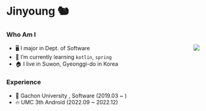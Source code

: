 # Jinyoung 🐿️

### Who Am I

<a href="https://solved.ac/profile/ojy101039">
  <img align='right' src="http://mazassumnida.wtf/api/v2/generate_badge?boj=kdhhuns2000">
</a>

- 🖥️ I major in Dept. of Software
- 🌱 I’m currently learning `kotlin`, `spring`
- 🏠 I live in Suwon, Gyeonggi-do in Korea

### Experience

- 🏫 Gachon University , Software (2019.03 ~ )
- 🔥 UMC 3th Android (2022.09 ~ 2022.12)

